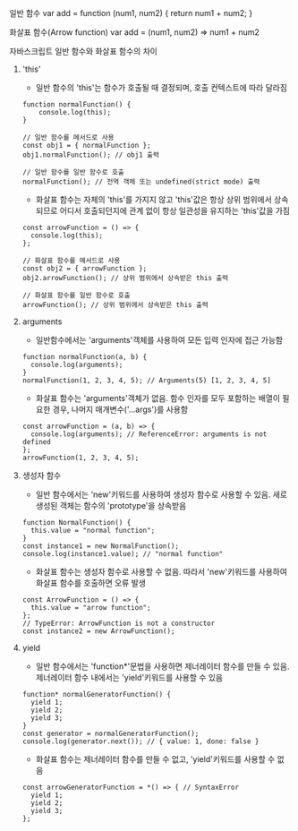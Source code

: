 일반 함수
var add = function (num1, num2) {
    return num1 + num2;
}

화살표 함수(Arrow function)
var add = (num1, num2) => num1 + num2

자바스크립트 일반 함수와 화살표 함수의 차이
1. 'this'
    - 일반 함수의 'this'는 함수가 호출될 때 결정되며, 호출 컨텍스트에 따라 달라짐
    ```
    function normalFunction() {
        console.log(this);
    }

    // 일반 함수를 메서드로 사용
    const obj1 = { normalFunction };
    obj1.normalFunction(); // obj1 출력

    // 일반 함수를 일반 함수로 호출
    normalFunction(); // 전역 객체 또는 undefined(strict mode) 출력

    ```

    - 화살표 함수는 자체의 'this'를 가지지 않고 'this'값은 항상 상위 범위에서 상속되므로 어디서 호출되던지에 관계 없이 항상 일관성을 유지하는 'this'값을 가짐
    ```
    const arrowFunction = () => {
      console.log(this);
    };

    // 화살표 함수를 메서드로 사용
    const obj2 = { arrowFunction };
    obj2.arrowFunction(); // 상위 범위에서 상속받은 this 출력

    // 화살표 함수를 일반 함수로 호출
    arrowFunction(); // 상위 범위에서 상속받은 this 출력
    ```

2. arguments
    - 일반함수에서는 'arguments'객체를 사용하여 모든 입력 인자에 접근 가능함
    ```
    function normalFunction(a, b) {
      console.log(arguments);
    }
    normalFunction(1, 2, 3, 4, 5); // Arguments(5) [1, 2, 3, 4, 5]

    ```

    - 화살표 함수는 'arguments'객체가 없음. 함수 인자를 모두 포함하는 배열이 필요한 경우, 나머지 매개변수('...args')를 사용함
    ```
    const arrowFunction = (a, b) => {
      console.log(arguments); // ReferenceError: arguments is not defined
    };
    arrowFunction(1, 2, 3, 4, 5);
    ```

3. 생성자 함수
    - 일반 함수에서는 'new'키워드를 사용하여 생성자 함수로 사용할 수 있음. 새로 생성된 객체는 함수의 'prototype'을 상속받음
    ```
    function NormalFunction() {
      this.value = "normal function";
    }
    const instance1 = new NormalFunction();
    console.log(instance1.value); // "normal function"
    ```

    - 화살표 함수는 생성자 함수로 사용할 수 없음. 따라서 'new'키워드를 사용하여 화살표 함수를 호출하면 오류 발생
    ```
    const ArrowFunction = () => {
      this.value = "arrow function";
    };
    // TypeError: ArrowFunction is not a constructor
    const instance2 = new ArrowFunction();
    ```

4. yield
    - 일반 함수에서는 'function*'문법을 사용하면 제너레이터 함수를 만들 수 있음. 제너레이터 함수 내에서는 'yield'키워드를 사용할 수 있음
    ```
    function* normalGeneratorFunction() {
      yield 1;
      yield 2;
      yield 3;
    }
    const generator = normalGeneratorFunction();
    console.log(generator.next()); // { value: 1, done: false }
    ```

    - 화살표 함수는 제너레이터 함수를 만들 수 없고, 'yield'키워드를 사용할 수 없음
    ```
    const arrowGeneratorFunction = *() => { // SyntaxError
      yield 1;
      yield 2;
      yield 3;
    };
    ```
